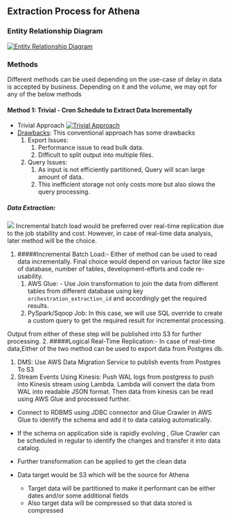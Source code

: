 ## Extraction Process for Athena

### Entity Relationship Diagram
[![Entity Relationship Diagram](https://mermaid.ink/img/pako:eNqNVG1vmzAQ_iuWv3STGqn7GlWV2EK1qYxMLVG_IKELPhIvYCNzJOuS_vfZQAIl6TYkBHpezse9sOepFsinHM1MwspAEStmL6HTukBFSUVAdZWgqgt20JPJYc9mHVexKYv57a3j0ABJre7uYv5-gH1LuYvwF7HUIBCKESqVJHkBt7eB1OLJFpXQ5j16hG_RyEyewV5N2itLo7c4zkoXZY7ngXaS1kmGKJaQbi5xaMwxq9f20VfqcGhKN3_88tV_ih696Ns8nETe58C3RTSYWS-qFKuRb1CxpVxV9lMgZ1KwHw89UdcW0CZdY0VtF5KuFu7VcvcPtk3hPGLhIgiO_TmlrpB22myc8G-yTOaYNEf9U1UCrVlPbMHmBqafCHop0QYJUK2s8NPNzTDMxcEbgdbsh4vvQ9vgi1341jYCWedjM__eWwQRu8rqPL8ahllqnSOotp8bpXeqGzZ2NlUOdUXriZ-VVqxAAgEEQ4MsbGugKFldCjfYCZDL5dke0pDst1Z4yiqcP3_4-KayJ3-3MP_pb4aQX3O7nAVIYZe8GaeY0xoLjLnbXgFm02itrs3OF5K04dMM8gqvOdg9eXpRKZ-SqfEo6v4Vner1DwNOYGI)](https://mermaid-js.github.io/mermaid-live-editor/edit/#pako:eNqNVG1vmzAQ_iuWv3STGqn7GlWV2EK1qYxMLVG_IKELPhIvYCNzJOuS_vfZQAIl6TYkBHpezse9sOepFsinHM1MwspAEStmL6HTukBFSUVAdZWgqgt20JPJYc9mHVexKYv57a3j0ABJre7uYv5-gH1LuYvwF7HUIBCKESqVJHkBt7eB1OLJFpXQ5j16hG_RyEyewV5N2itLo7c4zkoXZY7ngXaS1kmGKJaQbi5xaMwxq9f20VfqcGhKN3_88tV_ih696Ns8nETe58C3RTSYWS-qFKuRb1CxpVxV9lMgZ1KwHw89UdcW0CZdY0VtF5KuFu7VcvcPtk3hPGLhIgiO_TmlrpB22myc8G-yTOaYNEf9U1UCrVlPbMHmBqafCHop0QYJUK2s8NPNzTDMxcEbgdbsh4vvQ9vgi1341jYCWedjM__eWwQRu8rqPL8ahllqnSOotp8bpXeqGzZ2NlUOdUXriZ-VVqxAAgEEQ4MsbGugKFldCjfYCZDL5dke0pDst1Z4yiqcP3_4-KayJ3-3MP_pb4aQX3O7nAVIYZe8GaeY0xoLjLnbXgFm02itrs3OF5K04dMM8gqvOdg9eXpRKZ-SqfEo6v4Vner1DwNOYGI)

### Methods
Different methods can be used depending on the use-case of delay in data is accepted by business.
Depending on it and the volume, we may opt for any of the below methods
    
#### Method 1: Trivial - Cron Schedule to Extract Data Incrementally
- Trivial Approach
[![Trivial Approach](https://mermaid.ink/img/pako:eNpNzr0OgjAQAOBXITdpQjWKE4MJERfjogwOlOGghzRCa0qJIYR3txgx3nJ_3yU3QKEFQQhlrV9FhcZ65ytXngspNukiRos5trTMGNtLsU0PRit20nk2o7_RhwQp50mw_u3nnq3YpSPTu-zUbhiiW-JFtiKF4wg-NGQalMK9MkynHNyqIQ6hKwWaBweuJtc9BVo6Cmm1gbDEuiUfsLM66VUBoTUdzSiWeDfYfNX4BqRpTRE)](https://mermaid-js.github.io/mermaid-live-editor/edit#pako:eNpNzr0OgjAQAOBXITdpQjWKE4MJERfjogwOlOGghzRCa0qJIYR3txgx3nJ_3yU3QKEFQQhlrV9FhcZ65ytXngspNukiRos5trTMGNtLsU0PRit20nk2o7_RhwQp50mw_u3nnq3YpSPTu-zUbhiiW-JFtiKF4wg-NGQalMK9MkynHNyqIQ6hKwWaBweuJtc9BVo6Cmm1gbDEuiUfsLM66VUBoTUdzSiWeDfYfNX4BqRpTRE)
- <u>Drawbacks</u>:
  This conventional approach has some drawbacks
  1. Export Issues:
     1. Performance issue to read bulk data.
     2. Difficult to split output into multiple files.
  2. Query Issues: 
     1. As input is not efficiently partitioned, Query will scan large amount of data.
     2. This inefficient storage not only costs more but also slows the query processing.

##### Data Extraction:
[![](https://mermaid.ink/img/pako:eNp9j8GKwjAQQH8lzElBWbC3Hha0LXtRZM2Ch8bDbDPasmki6QRXrP9uisruXnYOYch7PJgLVE4TpLA37lTV6FksN8qKOPmiHOXI-IkdjXdiOn0VxcdyVHyzx4obZ8WKuHZ6HEm_DnwM3PUyKZWSidjg6WV378gkCnlWDi2Rxce4w2_0ZgKV860Uw_IAf_-iJJPZPZwZQtuR_qnP_skPrH8P5M_9nGuyCBNoybfY6HjzZdAURNCSgjSuGv2XAmWv0QtHjUyFbth5SPdoOpoABnbybCtI2Qd6SnmDB4_tw7reAGdbbTQ)](https://mermaid-js.github.io/mermaid-live-editor/edit/#pako:eNp9j8GKwjAQQH8lzElBWbC3Hha0LXtRZM2Ch8bDbDPasmki6QRXrP9uisruXnYOYch7PJgLVE4TpLA37lTV6FksN8qKOPmiHOXI-IkdjXdiOn0VxcdyVHyzx4obZ8WKuHZ6HEm_DnwM3PUyKZWSidjg6WV378gkCnlWDi2Rxce4w2_0ZgKV860Uw_IAf_-iJJPZPZwZQtuR_qnP_skPrH8P5M_9nGuyCBNoybfY6HjzZdAURNCSgjSuGv2XAmWv0QtHjUyFbth5SPdoOpoABnbybCtI2Qd6SnmDB4_tw7reAGdbbTQ)
Incremental batch load would be preferred over real-time replication due to the job stability and cost. 
However, in case of real-time data analysis, later method will be the choice.
1. #####Incremental Batch Load:- 
Either of method can be used to read data incrementally. Final choice would depend on various factor like size of database, number of tables, development-efforts and code re-usability.
   1. AWS Glue: - Use Join transformation to join the data from different tables from different database using key `orchestration_extraction_id` and accordingly get the required results.
   2. PySpark/Sqoop Job: In this case, we will use SQL override to create a custom query to get the required result for incremental processing. 

Output  from either of these step will be published  into S3 for further processing.
2. #####Logical Real-Time Replication:- 
 In case of real-time data,Either of the two method can be used to  export data from Postgres db.
   1. DMS: Use AWS Data Migration Service to publish events from Postgres To S3 
   2. Stream Events Using Kinesis: Push WAL logs from postgress to push into Kinesis stream using Lambda. Lambda will convert the data from WAL into readable JSON format. Then data from kinesis can be read using AWS Glue and processed further.
   
- Connect to RDBMS using JDBC connector and Glue Crawler in AWS Glue to identify the schema and add it to data catalog automatically.
- If the schema on application side is rapidly evolving , Glue Crawler can be scheduled in regular to identify the changes and transfer it into data catalog.

- Further transformation can be applied to get the clean data
- Data target would be S3 which will be the source for Athena 
  - Target data will be partitioned to make it performant can be either dates and/or some additional fields
  - Also target data will be compressed so that data stored is compressed


